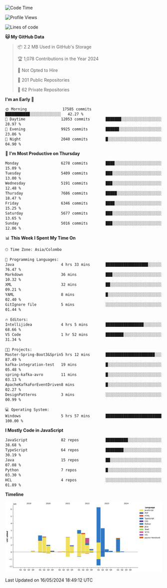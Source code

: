 
<!--START_SECTION:waka-->
![Code Time](http://img.shields.io/badge/Code%20Time-1%2C674%20hrs%2018%20mins-blue)

![Profile Views](http://img.shields.io/badge/Profile%20Views-0-blue)

![Lines of code](https://img.shields.io/badge/From%20Hello%20World%20I%27ve%20Written-29.1%20million%20lines%20of%20code-blue)

**🐱 My GitHub Data** 

> 📦 2.2 MB Used in GitHub's Storage 
 > 
> 🏆 1,078 Contributions in the Year 2024
 > 
> 🚫 Not Opted to Hire
 > 
> 📜 201 Public Repositories 
 > 
> 🔑 62 Private Repositories 
 > 
**I'm an Early 🐤** 

```text
🌞 Morning                17585 commits       ███████████░░░░░░░░░░░░░░   42.27 % 
🌆 Daytime                12053 commits       ███████░░░░░░░░░░░░░░░░░░   28.97 % 
🌃 Evening                9925 commits        ██████░░░░░░░░░░░░░░░░░░░   23.86 % 
🌙 Night                  2040 commits        █░░░░░░░░░░░░░░░░░░░░░░░░   04.90 % 
```
📅 **I'm Most Productive on Thursday** 

```text
Monday                   6278 commits        ████░░░░░░░░░░░░░░░░░░░░░   15.09 % 
Tuesday                  5409 commits        ███░░░░░░░░░░░░░░░░░░░░░░   13.00 % 
Wednesday                5191 commits        ███░░░░░░░░░░░░░░░░░░░░░░   12.48 % 
Thursday                 7686 commits        █████░░░░░░░░░░░░░░░░░░░░   18.47 % 
Friday                   6346 commits        ████░░░░░░░░░░░░░░░░░░░░░   15.25 % 
Saturday                 5677 commits        ███░░░░░░░░░░░░░░░░░░░░░░   13.65 % 
Sunday                   5016 commits        ███░░░░░░░░░░░░░░░░░░░░░░   12.06 % 
```


📊 **This Week I Spent My Time On** 

```text
🕑︎ Time Zone: Asia/Colombo

💬 Programming Languages: 
Java                     4 hrs 33 mins       ███████████████████░░░░░░   76.47 % 
Markdown                 36 mins             ███░░░░░░░░░░░░░░░░░░░░░░   10.32 % 
XML                      32 mins             ██░░░░░░░░░░░░░░░░░░░░░░░   09.21 % 
YAML                     8 mins              █░░░░░░░░░░░░░░░░░░░░░░░░   02.40 % 
GitIgnore file           5 mins              ░░░░░░░░░░░░░░░░░░░░░░░░░   01.44 % 

🔥 Editors: 
Intellijidea             4 hrs 5 mins        █████████████████░░░░░░░░   68.66 % 
VS Code                  1 hr 52 mins        ████████░░░░░░░░░░░░░░░░░   31.34 % 

🐱‍💻 Projects: 
Master-Spring-Boot3&Sprin5 hrs 12 mins       ██████████████████████░░░   87.49 % 
kafka-integration-test   19 mins             █░░░░░░░░░░░░░░░░░░░░░░░░   05.48 % 
spring-kafka-avro        11 mins             █░░░░░░░░░░░░░░░░░░░░░░░░   03.13 % 
ApacheKafkaForEventDriven8 mins              █░░░░░░░░░░░░░░░░░░░░░░░░   02.27 % 
DesignPatterns           3 mins              ░░░░░░░░░░░░░░░░░░░░░░░░░   00.99 % 

💻 Operating System: 
Windows                  5 hrs 57 mins       █████████████████████████   100.00 % 
```

**I Mostly Code in JavaScript** 

```text
JavaScript               82 repos            ██████████░░░░░░░░░░░░░░░   38.68 % 
TypeScript               64 repos            ████████░░░░░░░░░░░░░░░░░   30.19 % 
Java                     15 repos            ██░░░░░░░░░░░░░░░░░░░░░░░   07.08 % 
Python                   7 repos             █░░░░░░░░░░░░░░░░░░░░░░░░   03.30 % 
HCL                      4 repos             ░░░░░░░░░░░░░░░░░░░░░░░░░   01.89 % 
```



**Timeline**

![Lines of Code chart](https://raw.githubusercontent.com/ccweerasinghe1994/ccweerasinghe1994/master/assets/bar_graph.png)


 Last Updated on 16/05/2024 18:49:12 UTC
<!--END_SECTION:waka-->
